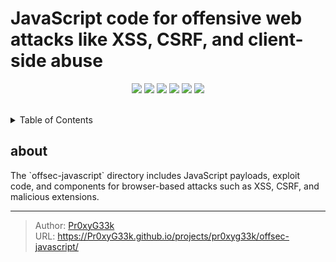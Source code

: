 # JavaScript code for offensive web attacks like XSS, CSRF, and client-side abuse

<!--   my-icons -->
<p align="center">
</a>
    <a href="https://github.com/offsec-javascript/src"><img src="https://img.shields.io/badge/status-Maintenance-orange.svg?style=for-the-badge"></a>
    <a href="https://github.com/Pr0xyG33k/offsec-javascript/graphs/contributors"><img src="https://img.shields.io/github/contributors/Pr0xyG33k/offsec-javascript?style=for-the-badge"></a>
    <a href="https://github.com/Pr0xyG33k/offsec-javascript/stargazers"><img src="https://img.shields.io/github/stars/Pr0xyG33k/offsec-javascript?style=for-the-badge"></a>
    <a href="https://github.com/Pr0xyG33k/offsec-javascript/network/members"><img src="https://img.shields.io/github/forks/Pr0xyG33k/offsec-javascript.svg?style=for-the-badge"></a>
    <a href="https://github.com/Pr0xyG33k/offsec-javascript/issues"><img src="https://img.shields.io/github/issues/Pr0xyG33k/offsec-javascript.svg?style=for-the-badge"></a>
    <a href="https://github.com/Pr0xyG33k/offsec-javascript/blob/master/LICENSE"><img src="https://img.shields.io/github/license/Pr0xyG33k/offsec-javascript.svg?style=for-the-badge"></a>
</p>

<!-- PROJECT SHIELDS -->
<!--
*** I'm using markdown "reference style" links for readability.
*** Reference links are enclosed in brackets [ ] instead of parentheses ( ).
*** See the bottom of this document for the declaration of the reference variables
*** for contributors-url, forks-url, etc. This is an optional, concise syntax you may use.
*** https://www.markdownguide.org/basic-syntax/#reference-style-links
-->
<br>

<!--   my-ticker -->
<!--
<p align="center">
<img src="https://capsule-render.vercel.app/api?type=waving&color=gradient&height=200&section=header&text=Operating%20Systems&fontSize=80&fontAlignY=35&animation=twinkling&fontColor=gradient" />
</p>
-->

<!-- TABLE OF CONTENTS -->
<details>
  <summary>Table of Contents</summary>
  <ol>
    <li><a href="#about">about</a></li>
    <li><a href="#projects">projects</a></li>
    <li><a href="#contributing">contributing</a></li>
    <li><a href="#license">license</a></li>
  </ol>
</details>

<!-- ABOUT -->
<h2>about</h2>
<div>
    The `offsec-javascript` directory includes JavaScript payloads, exploit code, and components for browser-based attacks such as XSS, CSRF, and malicious extensions.
</div>
<div align="center">
</div>



---

> Author: [Pr0xyG33k](https://github.com/Pr0xyG33k)  
> URL: https://Pr0xyG33k.github.io/projects/pr0xyg33k/offsec-javascript/  

